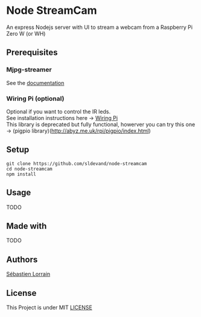 # Node StreamCam

An express Nodejs server with UI to stream a webcam from a Raspberry Pi Zero W (or WH)

## Prerequisites

### Mjpg-streamer
See the [documentation](docs/Mjpg-streamer.md)

### Wiring Pi (optional)
Optional if you want to control the IR leds.  
See installation instructions here -> [Wiring Pi](http://wiringpi.com/download-and-install/)  
This library is deprecated but fully functional, howerver you can try this one -> (pigpio library)(http://abyz.me.uk/rpi/pigpio/index.html)

## Setup
```
git clone https://github.com/sldevand/node-streamcam
cd node-streamcam
npm install
```
## Usage
TODO
## Made with
TODO

## Authors
[Sébastien Lorrain](https://github.com/sldevand)

## License
This Project is under MIT [LICENSE](LICENSE.md)

